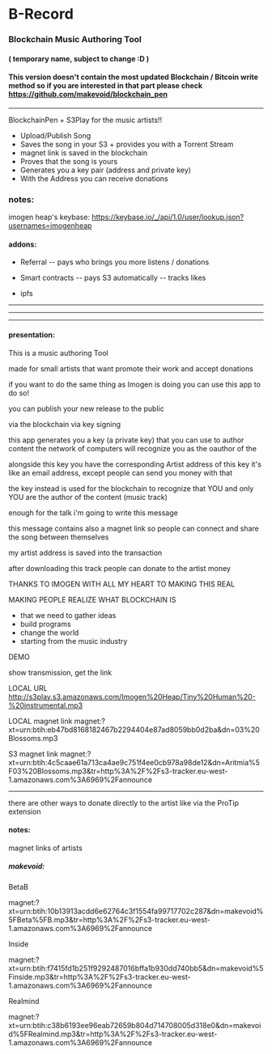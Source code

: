 # B-Record 
### Blockchain Music Authoring Tool
#### ( temporary name, subject to change :D )


#### This version doesn't contain the most updated Blockchain / Bitcoin write method so if you are interested in that part please check https://github.com/makevoid/blockchain_pen

---

BlockchainPen + S3Play for the music artists!!

- Upload/Publish Song
- Saves the song in your S3 + provides you with a Torrent Stream
- magnet link is saved in the blockchain
- Proves that the song is yours
- Generates you a key pair (address and private key)
- With the Address you can receive donations


### notes:

imogen heap's keybase: https://keybase.io/_/api/1.0/user/lookup.json?usernames=imogenheap

#### addons:

- Referral
-- pays who brings you more listens / donations


- Smart contracts
-- pays S3 automatically
-- tracks likes

- ipfs

---

---

---

#### presentation:

This is a music authoring Tool

made for small artists that want promote their work and accept donations


if you want to do the same thing as Imogen is doing
you can use this app to do so!

you can publish your new release to the public

via the blockchain
via key signing

this app generates you a key (a private key) that you can use to author content
the network of computers will recognize you as the oauthor of the 

alongside this key you have the corresponding Artist address of this key
it's like an email address, except people can send you money with that

the key instead is used for the blockchain to recognize that YOU and only YOU are the author of the content (music track)

enough for the talk
i'm going to write this message

this message contains also a magnet link so people can connect and share the song between themselves

my artist address is saved into the transaction

after downloading this track people can donate to the artist money







THANKS TO IMOGEN WITH ALL MY HEART TO MAKING THIS REAL

MAKING PEOPLE REALIZE WHAT BLOCKCHAIN IS

- that we need to gather ideas
- build programs
- change the world
- starting from the music industry




DEMO

show transmission, get the link


LOCAL URL
http://s3play.s3.amazonaws.com/Imogen%20Heap/Tiny%20Human%20-%20instrumental.mp3

LOCAL magnet link
magnet:?xt=urn:btih:eb47bd8168182467b2294404e87ad8059bb0d2ba&dn=03%20Blossoms.mp3

S3 magnet link
magnet:?xt=urn:btih:4c5caae61a713ca4ae9c751f4ee0cb978a98de12&dn=Aritmia%5F03%20Blossoms.mp3&tr=http%3A%2F%2Fs3-tracker.eu-west-1.amazonaws.com%3A6969%2Fannounce






---

there are other ways to donate directly to the artist like via the ProTip extension


#### notes:

magnet links of artists

##### makevoid:

BetaB

magnet:?xt=urn:btih:10b13913acdd6e62764c3f1554fa99717702c287&dn=makevoid%5FBeta%5FB.mp3&tr=http%3A%2F%2Fs3-tracker.eu-west-1.amazonaws.com%3A6969%2Fannounce

Inside

magnet:?xt=urn:btih:f7415fd1b251f9292487016bffa1b930dd740bb5&dn=makevoid%5Finside.mp3&tr=http%3A%2F%2Fs3-tracker.eu-west-1.amazonaws.com%3A6969%2Fannounce

Realmind

magnet:?xt=urn:btih:c38b6193ee96eab72659b804d714708005d318e0&dn=makevoid%5FRealmind.mp3&tr=http%3A%2F%2Fs3-tracker.eu-west-1.amazonaws.com%3A6969%2Fannounce
